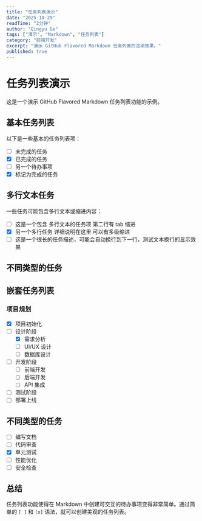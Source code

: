 ```yaml
---
title: "任务列表演示"
date: "2025-10-29"
readTime: "2分钟"
author: "Qingyu Ge"
tags: ["演示", "Markdown", "任务列表"]
category: "前端开发"
excerpt: "演示 GitHub Flavored Markdown 任务列表的渲染效果。"
published: true
---
```


# 任务列表演示

这是一个演示 GitHub Flavored Markdown 任务列表功能的示例。

## 基本任务列表

以下是一些基本的任务列表项：

* [ ] 未完成的任务
* [x] 已完成的任务
* [ ] 另一个待办事项
* [x] 标记为完成的任务

## 多行文本任务

一些任务可能包含多行文本或缩进内容：

* [ ] 这是一个包含
    多行文本的任务项
    第二行有 tab 缩进
* [x] 另一个多行任务
    详细说明在这里
    可以有多级缩进
* [ ] 这是一个很长的任务描述，可能会自动换行到下一行，测试文本换行的显示效果

## 不同类型的任务

## 嵌套任务列表

### 项目规划

* [x] 项目初始化
* [ ] 设计阶段
  * [x] 需求分析
  * [ ] UI/UX 设计
  * [ ] 数据库设计
* [ ] 开发阶段
  * [ ] 前端开发
  * [ ] 后端开发
  * [ ] API 集成
* [ ] 测试阶段
* [ ] 部署上线

## 不同类型的任务

* [ ] 编写文档
* [ ] 代码审查
* [x] 单元测试
* [ ] 性能优化
* [ ] 安全检查

## 总结

任务列表功能使得在 Markdown 中创建可交互的待办事项变得非常简单。通过简单的 `[ ]` 和 `[x]` 语法，就可以创建美观的任务列表。